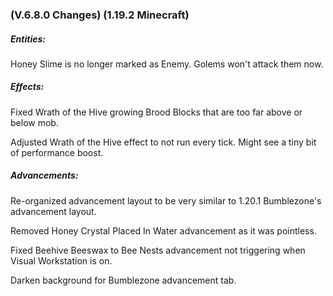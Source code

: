 ### **(V.6.8.0 Changes) (1.19.2 Minecraft)**

##### Entities:
Honey Slime is no longer marked as Enemy. Golems won't attack them now.

##### Effects:
Fixed Wrath of the Hive growing Brood Blocks that are too far above or below mob.

Adjusted Wrath of the Hive effect to not run every tick. Might see a tiny bit of performance boost.

##### Advancements:
Re-organized advancement layout to be very similar to 1.20.1 Bumblezone's advancement layout.

Removed Honey Crystal Placed In Water advancement as it was pointless.

Fixed Beehive Beeswax to Bee Nests advancement not triggering when Visual Workstation is on.

Darken background for Bumblezone advancement tab.